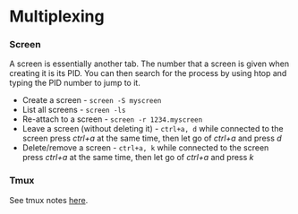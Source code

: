 
# Multiplexing

### Screen

A screen is essentially another tab. The number that a screen is given when creating it is its PID. You can then search for the process by using htop and typing the PID number to jump to it.

* Create a screen - `screen -S myscreen`
* List all screens - `screen -ls`
* Re-attach to a screen - `screen -r 1234.myscreen`
* Leave a screen (without deleting it) - `ctrl+a, d` while connected to the screen press *ctrl+a* at the same time, then let go of *ctrl+a* and press *d*
* Delete/remove a screen - `ctrl+a, k` while connected to the screen press *ctrl+a* at the same time, then let go of *ctrl+a* and press *k*

### Tmux

See tmux notes [here](https://rolandw.dev/Notes/Linux/tmux).
